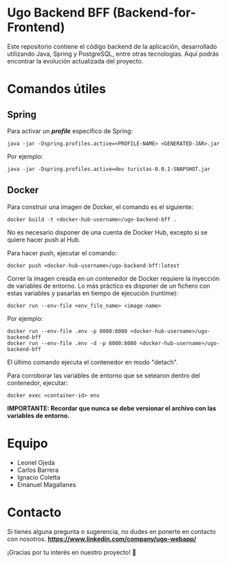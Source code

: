 # Ugo Backend BFF (Backend-for-Frontend)

Este repositorio contiene el código backend de la aplicación, desarrollado utilizando Java, Spring y PostgreSQL, entre otras tecnologías.
Aquí podrás encontrar la evolución actualizada del proyecto.

# Comandos útiles

## Spring

Para activar un **_profile_** específico de Spring:

    java -jar -Dspring.profiles.active=<PROFILE-NAME> <GENERATED-JAR>.jar

Por ejemplo:

    java -jar -Dspring.profiles.active=dev turistas-0.0.1-SNAPSHOT.jar

## Docker

Para construir una imagen de Docker, el comando es el siguiente:

    docker build -t <docker-hub-username>/ugo-backend-bff .

No es necesario disponer de una cuenta de Docker Hub, excepto si se quiere hacer push al Hub.

Para hacer push, ejecutar el comando:

    docker push <docker-hub-username>/ugo-backend-bff:latest

Correr la imagen creada en un contenedor de Docker requiere la inyección de variables de entorno.
Lo más práctico es disponer de un fichero con estas variables y pasarlas en tiempo de ejecución (runtime):

    docker run --env-file <env_file_name> <image-name>

Por ejemplo:

    docker run --env-file .env -p 8080:8080 <docker-hub-username>/ugo-backend-bff
    docker run --env-file .env -d -p 8080:8080 <docker-hub-username>/ugo-backend-bff

El último comando ejecuta el contenedor en modo "detach".

Para corroborar las variables de entorno que se setearon dentro del contenedor, ejecutar:

    docker exec <container-id> env

**IMPORTANTE: Recordar que nunca se debe versionar el archivo con las variables de entorno.**

# Equipo
- Leonel Ojeda
- Carlos Barrera
- Ignacio Coletta
- Emanuel Magallanes

# Contacto
Si tienes alguna pregunta o sugerencia, no dudes en ponerte en contacto con nosotros.  **https://www.linkedin.com/company/ugo-webapp/**

¡Gracias por tu interés en nuestro proyecto! 🚀